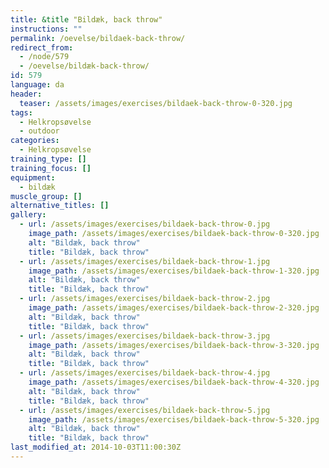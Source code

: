 ```yaml
---
title: &title "Bildæk, back throw"
instructions: ""
permalink: /oevelse/bildaek-back-throw/
redirect_from:
  - /node/579
  - /oevelse/bildæk-back-throw/
id: 579
language: da
header:
  teaser: /assets/images/exercises/bildaek-back-throw-0-320.jpg
tags:
  - Helkropsøvelse
  - outdoor
categories:
  - Helkropsøvelse
training_type: []
training_focus: []
equipment:
  - bildæk
muscle_group: []
alternative_titles: []
gallery:
  - url: /assets/images/exercises/bildaek-back-throw-0.jpg
    image_path: /assets/images/exercises/bildaek-back-throw-0-320.jpg
    alt: "Bildæk, back throw"
    title: "Bildæk, back throw"
  - url: /assets/images/exercises/bildaek-back-throw-1.jpg
    image_path: /assets/images/exercises/bildaek-back-throw-1-320.jpg
    alt: "Bildæk, back throw"
    title: "Bildæk, back throw"
  - url: /assets/images/exercises/bildaek-back-throw-2.jpg
    image_path: /assets/images/exercises/bildaek-back-throw-2-320.jpg
    alt: "Bildæk, back throw"
    title: "Bildæk, back throw"
  - url: /assets/images/exercises/bildaek-back-throw-3.jpg
    image_path: /assets/images/exercises/bildaek-back-throw-3-320.jpg
    alt: "Bildæk, back throw"
    title: "Bildæk, back throw"
  - url: /assets/images/exercises/bildaek-back-throw-4.jpg
    image_path: /assets/images/exercises/bildaek-back-throw-4-320.jpg
    alt: "Bildæk, back throw"
    title: "Bildæk, back throw"
  - url: /assets/images/exercises/bildaek-back-throw-5.jpg
    image_path: /assets/images/exercises/bildaek-back-throw-5-320.jpg
    alt: "Bildæk, back throw"
    title: "Bildæk, back throw"
last_modified_at: 2014-10-03T11:00:30Z
---
```

